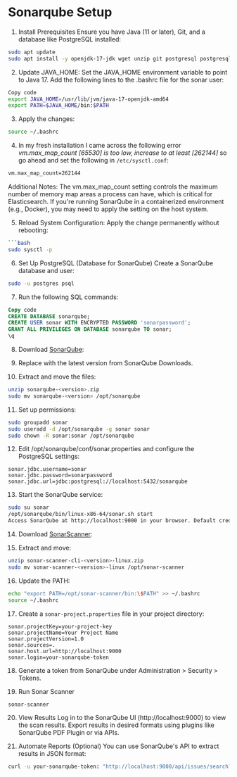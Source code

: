 # Sonarqube Setup

1. Install Prerequisites
Ensure you have Java (11 or later), Git, and a database like PostgreSQL installed:

```bash
sudo apt update
sudo apt install -y openjdk-17-jdk wget unzip git postgresql postgresql-contrib
```

2. Update JAVA_HOME: Set the JAVA_HOME environment variable to point to Java 17. Add the following lines to the .bashrc file for the sonar user:
```bash
Copy code
export JAVA_HOME=/usr/lib/jvm/java-17-openjdk-amd64
export PATH=$JAVA_HOME/bin:$PATH
```
3. Apply the changes:
```bash
source ~/.bashrc
```

4. In my fresh installation I came across the following error *vm.max_map_count [65530] is too low, increase to at least [262144]* so go ahead and set the following in `/etc/sysctl.conf`:
```bash
vm.max_map_count=262144
```
Additional Notes:
The vm.max_map_count setting controls the maximum number of memory map areas a process can have, which is critical for Elasticsearch.
If you're running SonarQube in a containerized environment (e.g., Docker), you may need to apply the setting on the host system.

5. Reload System Configuration: Apply the change permanently without rebooting:
```bash
```bash
sudo sysctl -p
```

6. Set Up PostgreSQL (Database for SonarQube)
Create a SonarQube database and user:

```bash
sudo -u postgres psql
```

7. Run the following SQL commands:
```sql
Copy code
CREATE DATABASE sonarqube;
CREATE USER sonar WITH ENCRYPTED PASSWORD 'sonarpassword';
GRANT ALL PRIVILEGES ON DATABASE sonarqube TO sonar;
\q
```

8. Download [SonarQube](https://binaries.sonarsource.com/?prefix=Distribution/sonarqube/):

9. Replace <version> with the latest version from SonarQube Downloads.

10. Extract and move the files:
```bash
unzip sonarqube-<version>.zip
sudo mv sonarqube-<version> /opt/sonarqube
```

11. Set up permissions:
```bash
sudo groupadd sonar
sudo useradd -d /opt/sonarqube -g sonar sonar
sudo chown -R sonar:sonar /opt/sonarqube
```

12. Edit /opt/sonarqube/conf/sonar.properties and configure the PostgreSQL settings:
```properties
sonar.jdbc.username=sonar
sonar.jdbc.password=sonarpassword
sonar.jdbc.url=jdbc:postgresql://localhost:5432/sonarqube
```

13. Start the SonarQube service:
```bash
sudo su sonar
/opt/sonarqube/bin/linux-x86-64/sonar.sh start
Access SonarQube at http://localhost:9000 in your browser. Default credentials are admin / admin.
```

14. Download [SonarScanner](https://binaries.sonarsource.com/?prefix=Distribution/sonar-scanner-cli/):

15. Extract and move:
```bash
unzip sonar-scanner-cli-<version>-linux.zip
sudo mv sonar-scanner-<version>-linux /opt/sonar-scanner
```

16. Update the PATH:
```bash
echo "export PATH=/opt/sonar-scanner/bin:\$PATH" >> ~/.bashrc
source ~/.bashrc
```

17. Create a `sonar-project.properties` file in your project directory:
```properties
sonar.projectKey=your-project-key
sonar.projectName=Your Project Name
sonar.projectVersion=1.0
sonar.sources=.
sonar.host.url=http://localhost:9000
sonar.login=your-sonarqube-token
```

18. Generate a token from SonarQube under Administration > Security > Tokens.

19. Run Sonar Scanner
```bash
sonar-scanner
```

20. View Results
Log in to the SonarQube UI (http://localhost:9000) to view the scan results.
Export results in desired formats using plugins like SonarQube PDF Plugin or via APIs.

21. Automate Reports (Optional)
You can use SonarQube's API to extract results in JSON format:
```bash
curl -u your-sonarqube-token: "http://localhost:9000/api/issues/search?componentKeys=your-project-key"
```